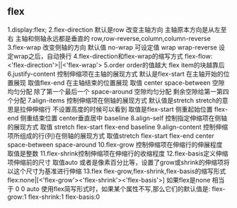 ## flex
1.display:flex;
2.flex-direction 默认是row 改变主轴方向 主轴原本方向是从左至右 主轴和侧轴永远都是垂直的
row,row-reverse,column,column-reverse
3.flex-wrap 改变侧轴的方向 默认值 no-wrap 可设定值 wrap wrap-reverse 设定wrap之后，自动换行
4.flex-direction和flex-wrap的缩写方式
flex-flow:<'flex-direction'>||<'flex-wrap'>
5.order order的值越大 flex item的块越靠后
6.justify-content 控制伸缩项在主轴的展现方式 默认是flex-start 在主轴开始的位置展现 取值flex-end 在主轴结束的位置展现 取值 center  space-between 空隙均匀分配 除了第一个最后一个 space-around 空隙均匀分配 剩余空隙给第一第四个分配
7.align-items 控制伸缩项在侧轴的展现方式 默认值是stretch stretch的意思是拉伸伸缩行 不设置高度的时候可以看到 取值是flex-start 侧重起始位置 flex-end 侧重结束位置 center垂直居中 baseline
8.align-self 控制指定伸缩项在侧轴的展现方式 取值 stretch flex-start flex-end baseline
9.align-content 控制伸缩项所组成的行(列)在侧轴的展现方式 取值stretch flex-start flex-end center space-between space-around
10.flex-grow 控制伸缩项在伸缩行的伸展程度 取值是整数
11.flex-shrink控制伸缩项在伸缩行的收缩程度
12.flex-basis定义伸缩项伸缩前的尺寸 取值auto 或者是像素百分比等，设置了grow或shrink的伸缩项将以这个尺寸为基准进行伸缩
13.flex flex-grow,flex-shrink,flex-basis的缩写形式
flex:none|[<'flex-grow'><'flex-shrink'><'flex-basis'>]
如果flex是none 相当于 0 0 auto
使用flex简写形式时，如果某个属性不写,那么它们的默认值是:
flex-grow:1
flex-shrink:1
flex-basis:0